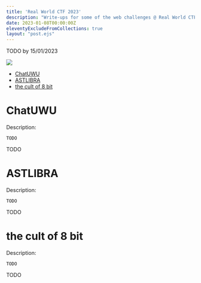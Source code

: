 ```yaml
---
title: 'Real World CTF 2023'
description: "Write-ups for some of the web challenges @ Real World CTF 2023"
date: 2023-01-08T00:00:00Z
eleventyExcludeFromCollections: true
layout: "post.ejs"
---
```


TODO by 15/01/2023

![](/assets/images/posts/rwctf.png)

* [ChatUWU](#chatuwu)
* [ASTLIBRA](#astlibra)
* [the cult of 8 bit](#thecultof8bit)

<a name="chatuwu"></a>
# ChatUWU

Description:
```
TODO
```

TODO

<a name="astlibra"></a>
# ASTLIBRA

Description:
```
TODO
```

TODO

<a name="thecultof8bit"></a>
# the cult of 8 bit

Description:
```
TODO
```

TODO